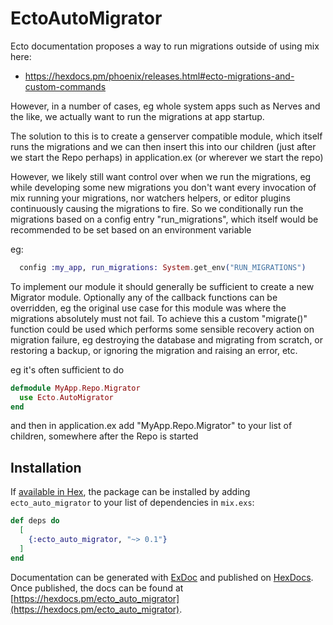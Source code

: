 # EctoAutoMigrator

Ecto documentation proposes a way to run migrations outside of using mix here:

- https://hexdocs.pm/phoenix/releases.html#ecto-migrations-and-custom-commands

However, in a number of cases, eg whole system apps such as Nerves and the like,
we actually want to run the migrations at app startup.

The solution to this is to create a genserver compatible module, which itself
runs the migrations and we can then insert this into our children (just after
we start the Repo perhaps) in application.ex (or wherever we start the repo)

However, we likely still want control over when we run the migrations, eg
while developing some new migrations you don't want every invocation of mix
running your migrations, nor watchers helpers, or editor plugins continuously
causing the migrations to fire. So we conditionally run the migrations based on
a config entry "run_migrations", which itself would be recommended to be set
based on an environment variable

eg:
```elixir
  config :my_app, run_migrations: System.get_env("RUN_MIGRATIONS")
```

To implement our module it should generally be sufficient to create a new Migrator
module. Optionally any of the callback functions can be overridden, eg the original
use case for this module was where the migrations absolutely must not fail. To achieve
this a custom "migrate()" function could be used which performs some sensible recovery
action on migration failure, eg destroying the database and migrating from scratch,
or restoring a backup, or ignoring the migration and raising an error, etc.

eg it's often sufficient to do

```elixir
defmodule MyApp.Repo.Migrator
  use Ecto.AutoMigrator
end
```

and then in application.ex add "MyApp.Repo.Migrator" to your list of children,
somewhere after the Repo is started

## Installation

If [available in Hex](https://hex.pm/docs/publish), the package can be installed
by adding `ecto_auto_migrator` to your list of dependencies in `mix.exs`:

```elixir
def deps do
  [
    {:ecto_auto_migrator, "~> 0.1"}
  ]
end
```

Documentation can be generated with [ExDoc](https://github.com/elixir-lang/ex_doc)
and published on [HexDocs](https://hexdocs.pm). Once published, the docs can
be found at [https://hexdocs.pm/ecto_auto_migrator](https://hexdocs.pm/ecto_auto_migrator).
